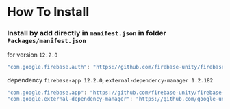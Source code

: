 # How To Install

### Install by add directly in `manifest.json` in folder `Packages/manifest.json`


for version `12.2.0`
```csharp
"com.google.firebase.auth": "https://github.com/firebase-unity/firebase-auth.git#12.2.0",
```


dependency `firebase-app 12.2.0`, `external-dependency-manager 1.2.182`
```csharp
"com.google.firebase.app": "https://github.com/firebase-unity/firebase-app.git#12.2.0",
"com.google.external-dependency-manager": "https://github.com/google-unity/external-dependency-manager.git#1.2.182",
```
